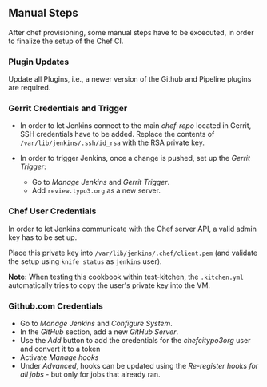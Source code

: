 Manual Steps
------------

After chef provisioning, some manual steps have to be excecuted, in order to finalize the setup of the Chef CI.

### Plugin Updates

Update all Plugins, i.e., a newer version of the Github and Pipeline plugins are required.

### Gerrit Credentials and Trigger

* In order to let Jenkins connect to the main _chef-repo_ located in Gerrit, SSH credentials have to be added.
Replace the contents of `/var/lib/jenkins/.ssh/id_rsa` with the RSA private key.

* In order to trigger Jenkins, once a change is pushed, set up the _Gerrit Trigger_:
  - Go to _Manage Jenkins_ and _Gerrit Trigger_.
  - Add `review.typo3.org` as a new server.
  
### Chef User Credentials

In order to let Jenkins communicate with the Chef server API, a valid admin key has to be set up.

Place this private key into `/var/lib/jenkins/.chef/client.pem` (and validate the setup using `knife status` as `jenkins` user).

**Note:** When testing this cookbook within test-kitchen, the `.kitchen.yml` automatically tries to copy the user's private key into the VM.

### Github.com Credentials

* Go to _Manage Jenkins_ and _Configure System_.
* In the _GitHub_ section, add a new _GitHub Server_.
* Use the _Add_ button to add the credentials for the _chefcitypo3org_ user and convert it to a token
* Activate _Manage hooks_
* Under _Advanced_, hooks can be updated using the _Re-register hooks for all jobs_ - but only for jobs that already ran.
